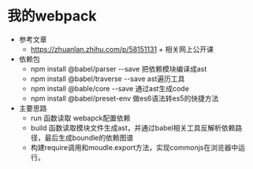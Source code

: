 # 我的webpack
+ 参考文章
  + https://zhuanlan.zhihu.com/p/58151131 + 相关网上公开课
+ 依赖包
  + npm install @babel/parser --save 把依赖模块编译成ast
  + npm install @babel/traverse --save ast遍历工具
  + npm install @bable/core --save 通过ast生成code
  + npm install @babel/preset-env 做es6语法转es5的快捷方法
+ 主要思路
  + run 函数读取 webapck配置依赖
  + build 函数读取模块文件生成ast，并通过babel相关工具反解析依赖路径，最后生成boundle的依赖图谱
  + 构建require调用和moudle.export方法，实现commonjs在浏览器中运行。


